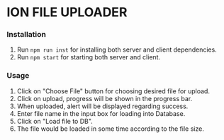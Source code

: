 # ION FILE UPLOADER
### Installation

 1. Run `npm run inst` for installing both server and client dependencies.
 2. Run `npm start` for starting both server and client.

### Usage

 1. Click on "Choose File" button for choosing desired file for upload.
 2. Click on upload, progress will be shown in the progress bar.
 3. When uploaded, alert will be displayed regarding success.
 4. Enter file name in the input box for loading into Database.
 5. Click on "Load file to DB".
 6. The file would be loaded in some time according to the file size.
